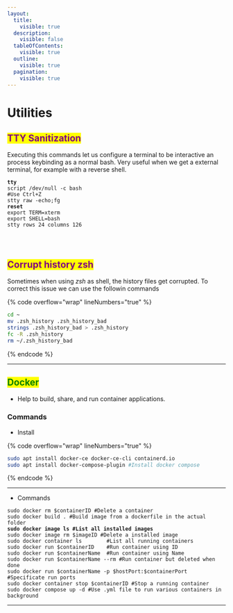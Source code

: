 ```yaml
---
layout:
  title:
    visible: true
  description:
    visible: false
  tableOfContents:
    visible: true
  outline:
    visible: true
  pagination:
    visible: true
---
```


# Utilities

## <mark style="color:purple;">TTY Sanitization</mark>

Executing this commands let us configure a terminal to be interactive an process keybinding as a normal bash. Very useful when we get a external terminal, for example with a reverse shell.

<pre class="language-bash" data-overflow="wrap" data-line-numbers><code class="lang-bash"><strong>tty
</strong>script /dev/null -c bash
#Use Ctrl+Z
stty raw -echo;fg
<strong>reset
</strong>export TERM=xterm
export SHELL=bash
stty rows 24 columns 126



</code></pre>



## <mark style="color:purple;">Corrupt history zsh</mark>

Sometimes when using _zsh_ as shell, the history files get corrupted. To correct this issue we can use the followin commands

{% code overflow="wrap" lineNumbers="true" %}
```bash
cd ~
mv .zsh_history .zsh_history_bad
strings .zsh_history_bad > .zsh_history
fc -R .zsh_history
rm ~/.zsh_history_bad
```
{% endcode %}

***



## <mark style="color:green;">Docker</mark>

* Help to build, share, and run container applications.

### Commands

* Install

{% code overflow="wrap" lineNumbers="true" %}
```bash
sudo apt install docker-ce docker-ce-cli containerd.io
sudo apt install docker-compose-plugin #Install docker compose
```
{% endcode %}

***

* Commands

<pre class="language-bash" data-overflow="wrap" data-line-numbers><code class="lang-bash">sudo docker rm $containerID #Delete a container
sudo docker build . #Build image from a dockerfile in the actual folder
<strong>sudo docker image ls #List all installed images
</strong>sudo docker image rm $imageID #Delete a installed image
sudo docker container ls        #List all running containers
sudo docker run $containerID    #Run container using ID
sudo docker run $containerName  #Run container using Name
sudo docker run $containerName --rm #Run container but deleted when done
sudo docker run $containerName -p $hostPort:$containerPort #Specificate run ports
sudo docker container stop $containerID #Stop a running container
sudo docker compose up -d #Use .yml file to run various containers in background
</code></pre>

***

